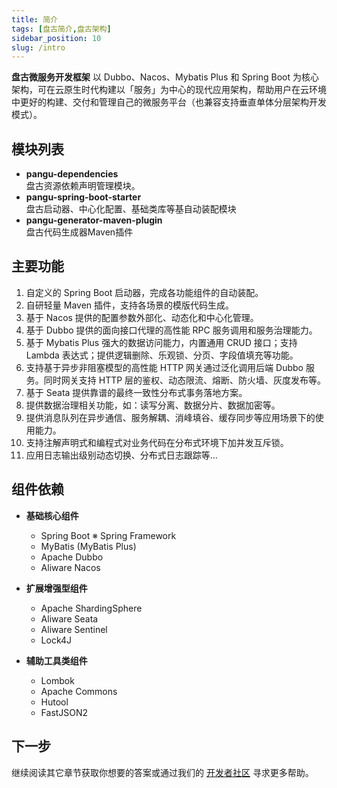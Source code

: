 ```yaml
---
title: 简介
tags: [盘古简介,盘古架构]
sidebar_position: 10
slug: /intro
---
```


<head>
  <title>盘古框架文档 | 盘古服务开发框架简介</title>
  <meta name="keywords" content="盘古框架文档 | 盘古开发框架简介" />
</head>

**盘古微服务开发框架** 以 Dubbo、Nacos、Mybatis Plus 和 Spring Boot 为核心架构，可在云原生时代构建以「服务」为中心的现代应用架构，帮助用户在云环境中更好的构建、交付和管理自己的微服务平台（也兼容支持垂直单体分层架构开发模式）。

## 模块列表

- **pangu-dependencies**   
  盘古资源依赖声明管理模块。
- **pangu-spring-boot-starter**  
  盘古启动器、中心化配置、基础类库等基自动装配模块
- **pangu-generator-maven-plugin**  
  盘古代码生成器Maven插件

## 主要功能

1. 自定义的 Spring Boot 启动器，完成各功能组件的自动装配。
2. 自研轻量 Maven 插件，支持各场景的模版代码生成。
3. 基于 Nacos 提供的配置参数外部化、动态化和中心化管理。
4. 基于 Dubbo 提供的面向接口代理的高性能 RPC 服务调用和服务治理能力。
5. 基于 Mybatis Plus 强大的数据访问能力，内置通用 CRUD 接口；支持 Lambda 表达式；提供逻辑删除、乐观锁、分页、字段值填充等功能。
6. 支持基于异步非阻塞模型的高性能 HTTP 网关通过泛化调用后端 Dubbo 服务。同时网关支持 HTTP 层的鉴权、动态限流、熔断、防火墙、灰度发布等。
7. 基于 Seata 提供靠谱的最终一致性分布式事务落地方案。
8. 提供数据治理相关功能，如：读写分离、数据分片、数据加密等。
9. 提供消息队列在异步通信、服务解耦、消峰填谷、缓存同步等应用场景下的使用能力。
10. 支持注解声明式和编程式对业务代码在分布式环境下加并发互斥锁。
11. 应用日志输出级别动态切换、分布式日志跟踪等...

## 组件依赖

- **基础核心组件**
  - Spring Boot ※ Spring Framework
  - MyBatis (MyBatis Plus)
  - Apache Dubbo
  - Aliware Nacos

- **扩展增强型组件**
  - Apache ShardingSphere
  - Aliware Seata
  - Aliware Sentinel
  - Lock4J

- **辅助工具类组件**
  - Lombok
  - Apache Commons
  - Hutool
  - FastJSON2

## 下一步

继续阅读其它章节获取你想要的答案或通过我们的 [开发者社区](/community) 寻求更多帮助。
